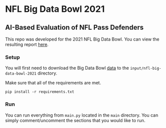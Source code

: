 # NFL Big Data Bowl 2021
## AI-Based Evaluation of NFL Pass Defenders

This repo was developed for the 2021 NFL Big Data Bowl. You can view the resulting report [here](https://www.kaggle.com/chipkajb/nfl-big-data-bowl-2021).

### Setup
You will first need to download the Big Data Bowl [data](https://www.kaggle.com/c/nfl-big-data-bowl-2021/data) to the
`input/nfl-big-data-bowl-2021` directory.

Make sure that all of the requirements are met.
```
pip install -r requirements.txt
```

### Run
You can run everything from `main.py` located in the `main` directory. You can simply comment/uncomment the sections that you
would like to run.
